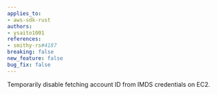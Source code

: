 ```yaml
---
applies_to:
- aws-sdk-rust
authors:
- ysaito1001
references:
- smithy-rs#4187
breaking: false
new_feature: false
bug_fix: false
---
```

Temporarily disable fetching account ID from IMDS credentials on EC2.
